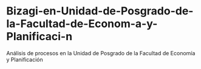 # Bizagi-en-Unidad-de-Posgrado-de-la-Facultad-de-Econom-a-y-Planificaci-n
Análisis de procesos en la Unidad de Posgrado de la Facultad de Economía y Planificación
